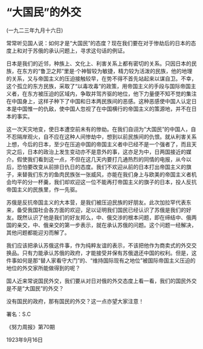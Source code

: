 # “大国民”的外交

(一九二三年九月十六日)

 

常常听见国人说：如何才是“大国民”的态度？现在我们要在对于惨劫后的日本的态度上和对于苏俄的承认问题上，寻求这句话的例证。

日本是我们的近邻，种族上、文化上、利害关系上都有密切的关系。只因日本的民族，在东方的“鲁卫之邦”里是·个神智较为敏捷，精力较为活泼的民族，他的地理的关系，又与帝国主义的压迫接触较早，在势不得不首先站起来以谋自卫。不幸，这个孤立的东方民族，采取了“以毒攻毒”的政策，用帝国主义的手段与国际帝国主义者，在东方被压迫的区域内，争取并驾齐驱的地位，他下力量便不知不觉的集注在中国身上，这样子种下了中国和日本两民族间的恶感。这种恶感使中国人认定日本是中国惟一的仇敌，使中国人忽视了在中国横行的帝国主义的策源地，并不在日本的事实。

这一次天灾地变，使日本遭空前未有的惨劫。在我们自诩为“大国民”的中国人，自不忍隔岸观火，自不应在这种人间惨劫中，想到以前民族间的仇恨。就从利害关系上想，今后的日本，至少在压追中国的帝国主义者中已经不是一个强者了，而且天灾之后，日本的政治上发生变动亦不是意外的事，这亦足为中，日两国接近的媒介。假使我们看到这一点，不但在这几天内要打几通热烈的同情的电报，从今以后，恐怕要改变从前排日仇日的态度。我们不欢迎从前的日本打出帝国主义的旗子，来替我们东方的鱼肉民族张一张威风，亦能在我们身上与欧美的帝国主义者机会均平的分一杯羹，我们却欢迎这一位不能再打帝国主义的旗子的日本，投人反抗帝国主义的民族里，作一先驱。

苏俄是反抗帝国主义的大本营，是我们被压迫民族的好朋友。此次加拉罕代表东来，备受我国社会各方面的欢迎，足以证明我们国民已经认识了苏俄是我们的好友。既然认识了他是我们的好友邦么，中、俄交涉的根本问题，即在缔结中、俄两国的亲交，中、俄亲交的第一步表示，就在承认苏俄的问题。这个问题一经解决，其他问题都能迎刃而解了。

我们应该把承认苏俄这件事，作为纯粹友谊的表示，不该把他作为商卖式的外交交换品。只有力能承认苏俄的政府，才能接受并保有苏俄退还中国的权利。但是，这件事如何是那“替人家看守大门”的、“维持国际现有之地位”被国际帝国主义压迫的地位的外交家所能做得到的呢？

国人近来常说国民外交，我们要从对日对俄的外交态度上看一看，我们的国民外交是不是“大国民”的外交？

没有国民的政府，那有国民的外交？这一点亦望大家注意！

 

署名：S.C

《努力周报》第70期

1923年9月16日

 

